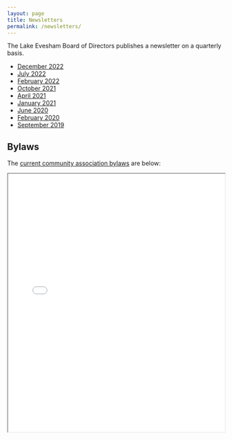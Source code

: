 ```yaml
---
layout: page
title: Newsletters
permalink: /newsletters/
---
```


The Lake Evesham Board of Directors publishes a newsletter on a quarterly basis.

* [December 2022](/assets/newsletters/december_2022_newsletter.pdf)
* [July 2022](/assets/newsletters/july_2022_newsletter.pdf)
* [February 2022](/assets/newsletters/february_2022_newsletter.pdf)
* [October 2021](/assets/newsletters/october_2021_newsletter.pdf)
* [April 2021](/assets/newsletters/april_2021_newsletter.pdf)
* [January 2021](/assets/newsletters/january_2021_newsletter.pdf)
* [June 2020](/assets/newsletters/june_2020_newsletter.pdf)
* [February 2020](/assets/newsletters/february_2020_newsletter.pdf)
* [September 2019](/assets/newsletters/september_2019_newsletter.pdf)

Bylaws
------

The [current community association bylaws](/assets/bylaws/leca_bylaws.pdf) are below:

<iframe src="/assets/bylaws/leca_bylaws.pdf" width="100%" height="600px"></iframe>
